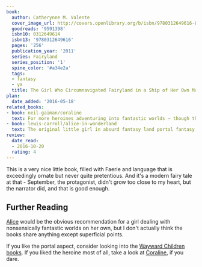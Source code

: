 ```yaml
---
book:
  author: Catherynne M. Valente
  cover_image_url: http://covers.openlibrary.org/b/isbn/9780312649616-L.jpg
  goodreads: '9591398'
  isbn10: 0312649614
  isbn13: '9780312649616'
  pages: '256'
  publication_year: '2011'
  series: Fairyland
  series_position: '1'
  spine_color: '#a34e2a'
  tags:
  - fantasy
  - ya
  title: The Girl Who Circumnavigated Fairyland in a Ship of Her Own Making
plan:
  date_added: '2016-05-18'
related_books:
- book: neil-gaiman/coraline
  text: For more heroines adventuring into fantastic worlds – though this one is more brutal.
- book: lewis-carroll/alice-in-wonderland
  text: The original little girl in absurd fantasy land portal fantasy, which has nothing at heart in common with this book.
review:
  date_read:
  - 2016-10-20
  rating: 4
---
```


This is a very nice little book, filled with Faerie and language that is exceedingly ornate but never quite pretentious.
And it's a modern fairy tale at that - September, the protagonist, didn't grow too close to my heart, but the narrator
did, and that is good enough.

## Further Reading

[Alice](https://books.rixx.de/reviews/2004/alice-in-wonderland) would be the obvious recommendation for a girl dealing
with nonsensically fantastic worlds on her own, but I don't actually think the books share anything except superficial
points.

If you like the portal aspect, consider looking into the [Wayward Children
books](https://books.rixx.de/reviews/2018/every-heart-a-doorway). If you liked the heroine most of all, take a look at
[Coraline](https://books.rixx.de/reviews/2003/coraline), if you dare.
